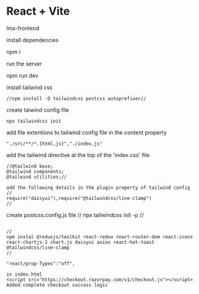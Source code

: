 # React + Vite

lms-frontend

install dependencies

npm i

run the server

npm run dev

install tailwind css
```
//npm install -D tailwindcss postcss autoprefixer//
```

create taiwind config file
```
npx tailwindcss init
```
add file extentions to tailwind config file in the content property
```
"./src/**/*.{html,js}","./index.js"
````

add the tailwind directive at the top of the 'index.css' file
```
//@tailwind base;
@tailwind components;
@tailwind utilities;//

add the following details in the plugin property of tailwind config
//
require("daisyui"),require("@tailwindcss/line-clamp")
//
````
create postcss.config.js file
//
npx tailwindcss init -p
//

```

//
npm instal @reduxjs/toolkit react-redux react-router-dom react-icons react-chartjs-2 chart.js daisyui axios react-hot-toast @tailwindcss/line-clamp
//

"react/prop-Types":"off",

in index.html 
<script src="https://checkout.razorpay.com/v1/checkout.js"></script>
Added complete checkout success logic